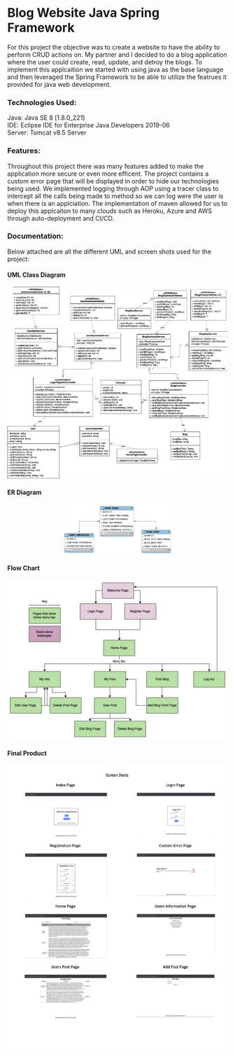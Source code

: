 # Blog Website Java Spring Framework

For this project the objective was to create a website to have the ability to perform CRUD actions on. My partner and I decided to do a blog application where the user could create, read, update, and detroy the blogs. To implement this applcaition we started with using java as the base language and then leveraged the Spring Framework to be able to utilize the featrues it provided for java web development.

<h3>Technologies Used:</h3>
Java: Java SE 8 [1.8.0_221]<br>
IDE: Eclipse IDE for Enterprise Java Developers 2019-06<br>
Server: Tomcat v8.5 Server<br>

<h3>Features:</h3>
Throughout this project there was many features added to make the application more secure or even more efficent. The project contains a custom error page that will be displayed in order to hide our technologies being used. We implemented logging through AOP using a tracer class to intercept all the calls being made to method so we can log were the user is when there is an applciation. The implementation of maven allowed for us to deploy this applcaiton to many clouds such as Heroku, Azure and AWS through auto-deployment and CI/CD. 
  
<h3>Documentation:</h3> 
Below attached are all the different UML and screen shots used for the project:

<h4>UML Class Diagram</h4>

<p align="center">
	<img src="BlogWebsite_Images/UML_Diagram.png" alt="Blog Website Class UML"/>
</p>

<h4>ER Diagram</h4>

<p align="center">
	<img src="BlogWebsite_Images/ER_Diagram.png" width="50%"alt="Blog Website Class UML"/>
</p>

<h4>Flow Chart</h4>

<p align="center">
	<img src="BlogWebsite_Images/FlowChart.png" alt="Blog Website Class UML"/>
</p>

<h4>Final Product</h4>

<p align="center">
	<img src="BlogWebsite_Images/ScreenShots.png" alt="Blog Website Scree Shots"/>
</p>
